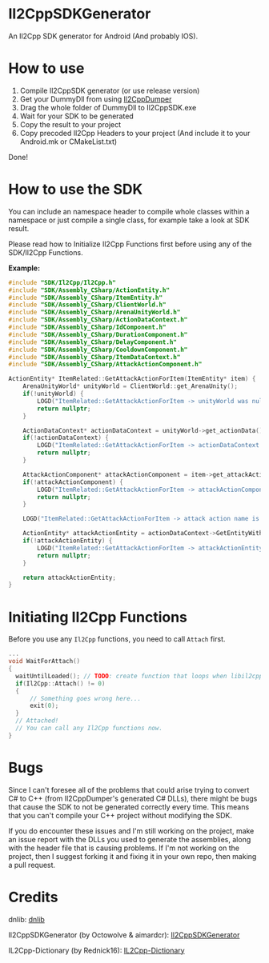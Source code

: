 # Il2CppSDKGenerator
An Il2Cpp SDK generator for Android (And probably IOS).

# How to use
1. Compile Il2CppSDK generator (or use release version)
2. Get your DummyDll from using [Il2CppDumper](https://github.com/Perfare/Il2CppDumper/)
3. Drag the whole folder of DummyDll to Il2CppSDK.exe
4. Wait for your SDK to be generated
5. Copy the result to your project
6. Copy precoded Il2Cpp Headers to your project (And include it to your Android.mk or CMakeList.txt)

Done!

# How to use the SDK
You can include an namespace header to compile whole classes within a namespace or just compile a single class, for example take a look at SDK result.

Please read how to Initialize Il2Cpp Functions first before using any of the SDK/Il2Cpp Functions.

**Example:**
```c++
#include "SDK/Il2Cpp/Il2Cpp.h"
#include "SDK/Assembly_CSharp/ActionEntity.h"
#include "SDK/Assembly_CSharp/ItemEntity.h"
#include "SDK/Assembly_CSharp/ClientWorld.h"
#include "SDK/Assembly_CSharp/ArenaUnityWorld.h"
#include "SDK/Assembly_CSharp/ActionDataContext.h"
#include "SDK/Assembly_CSharp/IdComponent.h"
#include "SDK/Assembly_CSharp/DurationComponent.h"
#include "SDK/Assembly_CSharp/DelayComponent.h"
#include "SDK/Assembly_CSharp/CooldownComponent.h"
#include "SDK/Assembly_CSharp/ItemDataContext.h"
#include "SDK/Assembly_CSharp/AttackActionComponent.h"

ActionEntity* ItemRelated::GetAttackActionForItem(ItemEntity* item) {
    ArenaUnityWorld* unityWorld = ClientWorld::get_ArenaUnity();
    if(!unityWorld) {
        LOGD("ItemRelated::GetAttackActionForItem -> unityWorld was null");
        return nullptr;
    }

    ActionDataContext* actionDataContext = unityWorld->get_actionData();
    if(!actionDataContext) {
        LOGD("ItemRelated::GetAttackActionForItem -> actionDataContext was null");
        return nullptr;
    }

    AttackActionComponent* attackActionComponent = item->get_attackAction();
    if(!attackActionComponent) {
        LOGD("ItemRelated::GetAttackActionForItem -> attackActionComponent was null");
        return nullptr;
    }

    LOGD("ItemRelated::GetAttackActionForItem -> attack action name is %s", GetUTF8StringFromNETString(attackActionComponent->f_Name).c_str());

    ActionEntity* attackActionEntity = actionDataContext->GetEntityWithBlueprint(attackActionComponent->f_Name, ActionDataContext::genericMethodAddrs["DataContext<ActionEntity>$$GetEntityWithBlueprint"]);
    if(!attackActionEntity) {
        LOGD("ItemRelated::GetAttackActionForItem -> attackActionEntity was null");
        return nullptr;
    }

    return attackActionEntity;
}
```
# Initiating Il2Cpp Functions
Before you use any `Il2Cpp` functions, you need to call `Attach` first.

```c++
...
void WaitForAttach()
{
  waitUntilLoaded(); // TODO: create function that loops when libil2cpp.so is not loaded yet.
  if(Il2Cpp::Attach() != 0)
  {
      // Something goes wrong here...
      exit(0);
  }
  // Attached!
  // You can call any Il2Cpp functions now.
}
```
# Bugs
Since I can't foresee all of the problems that could arise trying to convert C# to C++ (from Il2CppDumper's generated C# DLLs), there might be bugs that cause the SDK to not be generated correctly every time. This means that you can't compile your C++ project without modifying the SDK.

If you do encounter these issues and I'm still working on the project, make an issue report with the DLLs you used to generate the assemblies, along with the header file that is causing problems.
If I'm not working on the project, then I suggest forking it and fixing it in your own repo, then making a pull request.

# Credits
dnlib: [dnlib](https://github.com/0xd4d/dnlib)

Il2CppSDKGenerator (by Octowolve & aimardcr): [Il2CppSDKGenerator](https://github.com/Octowolve/Il2CppSDKGenerator/tree/master/Il2CppSDK)

IL2Cpp-Dictionary (by Rednick16): [IL2Cpp-Dictionary](https://github.com/Rednick16/IL2Cpp-Dictionary)
